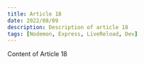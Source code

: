 ```yaml
---
title: Article 18
date: 2022/08/09
description: Description of article 18
tags: [Nodemon, Express, LiveReload, Dev]
---
```


Content of Article 18
